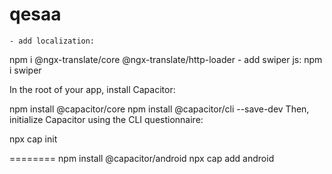 # qesaa

    - add localization:
   npm i @ngx-translate/core @ngx-translate/http-loader
    - add swiper js: 
    npm i swiper


In the root of your app, install Capacitor:

npm install @capacitor/core
npm install @capacitor/cli --save-dev
Then, initialize Capacitor using the CLI questionnaire:

npx cap init
   
   
   ========
   npm install @capacitor/android
   npx cap add android

